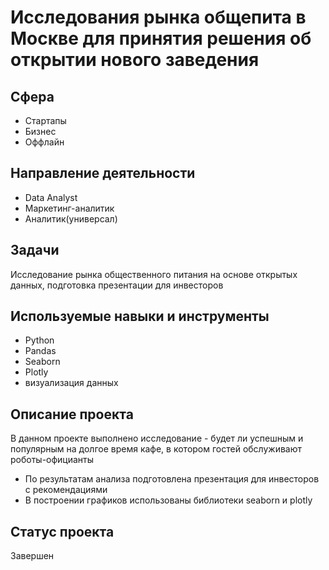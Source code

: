 # Исследования рынка общепита в Москве для принятия решения об открытии нового заведения

## Сфера
* Стартапы
* Бизнес
* Оффлайн

## Направление деятельности
* Data Analyst
* Маркетинг-аналитик
* Аналитик(универсал)

## Задачи
Исследование рынка общественного питания на основе открытых данных, подготовка презентации для инвесторов

## Используемые навыки и инструменты
* Python
* Pandas
* Seaborn
* Plotly
* визуализация данных

## Описание проекта
В данном проекте выполнено исследование - будет ли успешным и популярным на долгое время кафе, в котором гостей обслуживают роботы-официанты
* По результатам анализа подготовлена презентация для инвесторов с рекомендациями
* В построении графиков использованы библиотеки seaborn и plotly

## Статус проекта
Завершен
